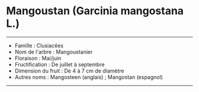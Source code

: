 # Mangoustan (Garcinia mangostana L.)

---

- Famille : Clusiacées
- Nom de l'arbre : Mangoustanier
- Floraison : Mai/juin
- Fructification : De juillet à septembre
- Dimension du fruit : De 4 à 7 cm de diamètre
- Autres noms : Mangosteen (anglais) ; Mangostan (espagnol)

---
